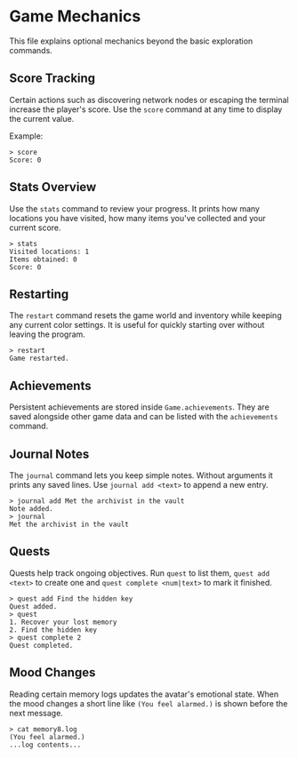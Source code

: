 # Game Mechanics

This file explains optional mechanics beyond the basic exploration commands.

## Score Tracking
Certain actions such as discovering network nodes or escaping the terminal
increase the player's score. Use the `score` command at any time to display the
current value.

Example:

```text
> score
Score: 0
```

## Stats Overview
Use the `stats` command to review your progress. It prints how many locations
you have visited, how many items you've collected and your current score.

```text
> stats
Visited locations: 1
Items obtained: 0
Score: 0
```

## Restarting
The `restart` command resets the game world and inventory while keeping any
current color settings. It is useful for quickly starting over without leaving
the program.

```text
> restart
Game restarted.
```

## Achievements
Persistent achievements are stored inside `Game.achievements`. They are saved
alongside other game data and can be listed with the `achievements` command.

## Journal Notes
The `journal` command lets you keep simple notes. Without arguments it prints
any saved lines. Use `journal add <text>` to append a new entry.

```text
> journal add Met the archivist in the vault
Note added.
> journal
Met the archivist in the vault
```

## Quests
Quests help track ongoing objectives. Run `quest` to list them, `quest add <text>`
to create one and `quest complete <num|text>` to mark it finished.

```text
> quest add Find the hidden key
Quest added.
> quest
1. Recover your lost memory
2. Find the hidden key
> quest complete 2
Quest completed.
```

## Mood Changes
Reading certain memory logs updates the avatar's emotional state. When the mood
changes a short line like `(You feel alarmed.)` is shown before the next
message.

```text
> cat memory8.log
(You feel alarmed.)
...log contents...
```

